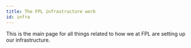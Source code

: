 ```yaml
---
title: The FPL infrastructure work
id: infra
---
```


This is the main page for all things related to how we at FPL are setting up our infrastructure.
